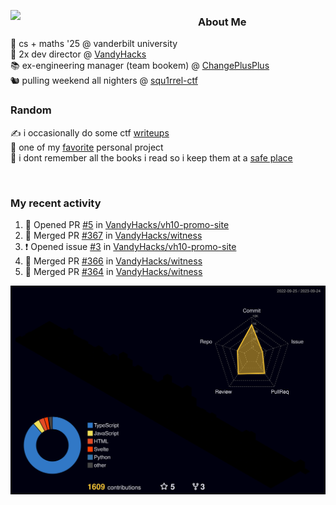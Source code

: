 <!-- 
Hey what are you doing here? 
I admire your curiosity tho
Shoot me an email (zinean00 at gmail dot com)
Let's connect! 
-->

<p float="left">
  <img src='https://imgur.com/nGM66Ev.png' width='300' align="left">
  <p>
    
  <h3>About Me</h3>
  🏫 cs + maths '25 @ vanderbilt university <br>
  🌊 2x dev director @ <a href="https://github.com/vandyhacks">VandyHacks</a> <br>
  📚 ex-engineering manager (team bookem) @ <a href="https://github.com/changeplusplusvandy">ChangePlusPlus<a> <br>
  🐿 pulling weekend all nighters @ <a href="https://github.com/squ1rrel-ctf">squ1rrel-ctf</a> <br>
  
  <h3>Random</h3>
  ✍️ i occasionally do some ctf <a href="https://squ1rrel.dev/author/zineanteoh">writeups</a> <br>
  📱 one of my <a href="https://github.com/zineanteoh/vinkybox-app">favorite</a> personal project<br>
  📖 i dont remember all the books i read so i keep them at a <a href="https://www.goodreads.com/user/show/80901669-zi">safe place</a>
  </p>
  
</p>

<br>
<!-- <i>generated by <a href="https://labs.openai.com/s/0hW1r6PFYo3Zh0a7UoxK2AMp" target="_blank">dall-e 2</a></i> -->

<h3>My recent activity</h3>

<!--START_SECTION:activity-->
1. 💪 Opened PR [#5](https://github.com/VandyHacks/vh10-promo-site/pull/5) in [VandyHacks/vh10-promo-site](https://github.com/VandyHacks/vh10-promo-site)
2. 🎉 Merged PR [#367](https://github.com/VandyHacks/witness/pull/367) in [VandyHacks/witness](https://github.com/VandyHacks/witness)
3. ❗ Opened issue [#3](https://github.com/VandyHacks/vh10-promo-site/issues/3) in [VandyHacks/vh10-promo-site](https://github.com/VandyHacks/vh10-promo-site)
4. 🎉 Merged PR [#366](https://github.com/VandyHacks/witness/pull/366) in [VandyHacks/witness](https://github.com/VandyHacks/witness)
5. 🎉 Merged PR [#364](https://github.com/VandyHacks/witness/pull/364) in [VandyHacks/witness](https://github.com/VandyHacks/witness)
<!--END_SECTION:activity-->

![](./profile-3d-contrib/profile-night-rainbow.svg)

